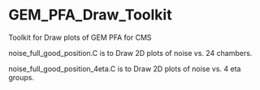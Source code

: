 # GEM_PFA_Draw_Toolkit
Toolkit for Draw plots of GEM PFA for CMS

noise_full_good_position.C is to Draw 2D plots of noise vs. 24 chambers.

noise_full_good_position_4eta.C is to Draw 2D plots of noise vs. 4 eta groups.
